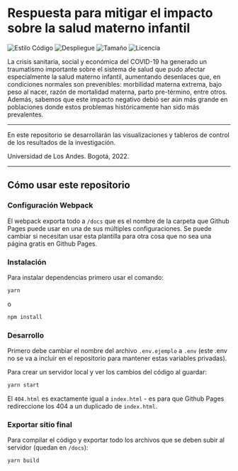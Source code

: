 # Respuesta para mitigar el impacto sobre la salud materno infantil

![Estilo Código](https://github.com/enflujo/imagina-maternoinfantil/actions/workflows/estilo-codigo.yml/badge.svg)
![Despliegue](https://github.com/enflujo/imagina-maternoinfantil/actions/workflows/despliegue.yml/badge.svg)
![Tamaño](https://img.shields.io/github/repo-size/enflujo/imagina-maternoinfantil?color=%235757f7&label=Tama%C3%B1o%20repo&logo=open-access&logoColor=white)
![Licencia](https://img.shields.io/github/license/enflujo/imagina-maternoinfantil?label=Licencia&logo=open-source-initiative&logoColor=white)

La crisis sanitaria, social y económica del COVID-19 ha generado un traumatismo importante sobre el sistema de salud que pudo afectar especialmente la salud materno infantil, aumentando desenlaces que, en condiciones normales son prevenibles: morbilidad materna extrema, bajo peso al nacer, razón de mortalidad materna, parto pre-término, entre otros. Además, sabemos que este impacto negativo debió ser aún más grande en poblaciones donde estos problemas históricamente han sido más prevalentes.

---

En este repositorio se desarrollarán las visualizaciones y tableros de control de los resultados de la investigación.

Universidad de Los Andes.
Bogotá, 2022.

---

## Cómo usar este repositorio

### Configuración Webpack

El webpack exporta todo a `/docs` que es el nombre de la carpeta que Github Pages puede usar en una de sus múltiples configuraciones. Se puede cambiar si necesitan usar esta plantilla para otra cosa que no sea una página gratis en Github Pages.

### Instalación

Para instalar dependencias primero usar el comando:

```bash
yarn
```

o

```bash
npm install
```

### Desarrollo

Primero debe cambiar el nombre del archivo `.env.ejemplo` a `.env` (este .env no se va a incluir en el repositorio para mantener estas variables privadas).

Para crear un servidor local y ver los cambios del código al guardar:

```bash
yarn start
```

El `404.html` es exactamente igual a `index.html` - es para que Github Pages redireccione los 404 a un duplicado de `index.html`.

### Exportar sitio final

Para compilar el código y exportar todo los archivos que se deben subir al servidor (quedan en `/docs`):

```bash
yarn build
```
